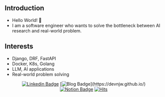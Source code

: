 ## Introduction
	
* Hello World! 👋 <br>
* I am a software engineer who wants to solve the bottleneck between AI research and real-world problem.

## Interests

* Django, DRF, FastAPI
* Docker, K8s, Golang
* LLM, AI applications
* Real-world problem solving
	
<div align=center>

[![Linkedin Badge](https://img.shields.io/badge/-LinkedIn-blue?style=flat-square&logo=Linkedin&logoColor=white&link=https://www.linkedin.com/in/jinwoo-nam-21600212)](https://www.linkedin.com/in/jinwoo-nam-21600212)
[![Blog Badge](https://img.shields.io/badge/Blog-181717?style=flat-square&logo=GitHub&logoColor=white")](https://devnjw.github.io/)
[![Notion Badge](http://img.shields.io/badge/-Projects-black?style=flat-square&logo=notion&link=https://devnjw.notion.site/Win-or-Grow-c02b7bbe059e466cb81ee3e60817584d?pvs=4)](https://devnjw.notion.site/Win-or-Grow-c02b7bbe059e466cb81ee3e60817584d?pvs=4)
[![Hits](https://hits.seeyoufarm.com/api/count/incr/badge.svg?url=https%3A%2F%2Fgithub.com%2Fdevnjw&count_bg=%2379C83D&title_bg=%23555555&icon=&icon_color=%23E7E7E7&title=hits&edge_flat=false)](https://hits.seeyoufarm.com)

	
<!-- [![Tstory Badge](http://img.shields.io/badge/-Tech%20Blog-20C997?style=flat-square&link=https://mapadubak.tistory.com/)](https://mapadubak.tistory.com/)
<!-- [![Youtube Badge](https://img.shields.io/badge/Youtube-ff0000?style=flat-square&logo=youtube&link=https://www.youtube.com/channel/UCcCv73G3SaYPyv2uBeRj3Lw)](https://www.youtube.com/channel/UCcCv73G3SaYPyv2uBeRj3Lw) -->



</div>

